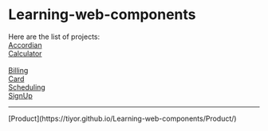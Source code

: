 # Learning-web-components

Here are the list of projects: <br>
[Accordian](https://tiyor.github.io/Learning-web-components/Accordian/)          <br>
[Calculator](https://tiyor.github.io/Learning-web-components/Calculator/)        <br>
                                                                                 <br>
[Billing](https://tiyor.github.io/Learning-web-components/Forms/Billing/)        <br>
[Card](https://tiyor.github.io/Learning-web-components/Forms/Card/)              <br>
[Scheduling](https://tiyor.github.io/Learning-web-components/Forms/Scheduling/)  <br>
[SignUp](https://tiyor.github.io/Learning-web-components/Forms/SignUp/)          <br>
<hr>
[Product](https://tiyor.github.io/Learning-web-components/Product/)              <br>
